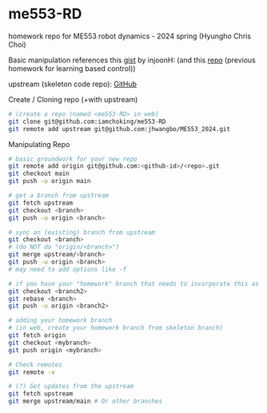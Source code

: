 # me553-RD
homework repo for ME553 robot dynamics - 2024 spring (Hyungho Chris Choi)

Basic manipulation references this [gist](https://gist.github.com/injoonH/84f05d64b847cc18b9aeb597362fb512) by injoonH:
(and this [repo](https://github.com/iamchoking/me491-LBC/tree/main) (previous homework for learning based control))

upstream (skeleton code repo): [GitHub](https://github.com/jhwangbo/ME553_2024)

Create / Cloning repo (+with upstream)
```sh
# (create a repo (named <me553-RD> in web)
git clone git@github.com:iamchoking/me553-RD
git remote add upstream git@github.com:jhwangbo/ME553_2024.git
```
Manipulating Repo
```sh
# basic groundwork for your new repo
git remote add origin git@github.com:<github-id>/<repo>.git
git checkout main
git push -u origin main

# get a branch from upstream
git fetch upstream
git checkout <branch>
git push -u origin <branch>

# sync an (existing) branch from upstream
git checkout <branch>
# (do NOT do "origin/<branch>")
git merge upstream/<branch>
git push -u origin <branch>
# may need to add options like -f

# if you have your "homework" branch that needs to incorporate this as a rabase, do:
git checkout <branch2>
git rebase <branch>
git push -u origin <branch2>

# adding your homework branch
# (in web, create your homework branch from skeleton branch)
git fetch origin
git checkout <mybranch>
git push origin <mybranch>

# Check remotes
git remote -v

# (?) Get updates from the upstream
git fetch upstream
git merge upstream/main # Or other branches
```
